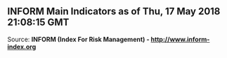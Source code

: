 ## INFORM Main Indicators as of Thu, 17 May 2018 21:08:15 GMT

Source: **INFORM (Index For Risk Management) - http://www.inform-index.org**
